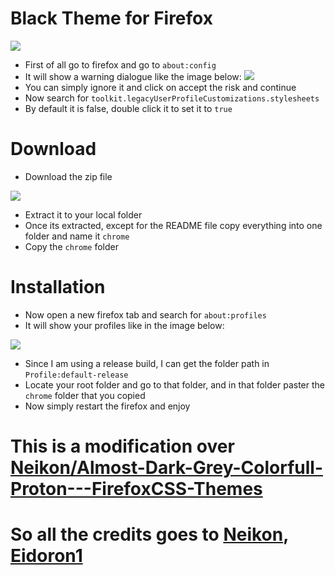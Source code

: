 # Black  Theme for Firefox
![](https://imgur.com/7OFEZcL.png)
 
- First of all go to firefox and go to `about:config`
- It will show a warning dialogue like the image below:
![](https://imgur.com/undefined.png)
- You can simply ignore it and click on accept the risk and continue
- Now search for `toolkit.legacyUserProfileCustomizations.stylesheets`
- By default it is false, double click it to set it to `true`

# Download

- Download the zip file 

![](https://imgur.com/OpnMBtT.png)

- Extract it to your local folder
- Once its extracted, except for the README file copy everything into one folder and name it `chrome`
- Copy the `chrome` folder 

# Installation

- Now open a new firefox tab and search for `about:profiles`
- It will show your profiles like in the image below:

![](https://imgur.com/fKoJwdG.png)

- Since I am using a release build, I can get the folder path in `Profile:default-release`
- Locate your root folder and go to that folder, and in that folder paster the `chrome` folder that you copied
- Now simply restart the firefox and enjoy

# This is a modification over [Neikon/Almost-Dark-Grey-Colorfull-Proton---FirefoxCSS-Themes](https://github.com/Neikon/Almost-Dark-Grey-Colorfull-Proton---FirefoxCSS-Themes)
# So all the credits goes to [Neikon](https://github.com/Neikon), [Eidoron1](https://github.com/Eidoron1)
